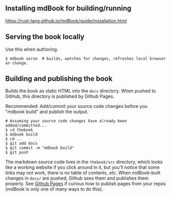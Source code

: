 ## Installing mdBook for building/running

https://rust-lang.github.io/mdBook/guide/installation.html

## Serving the book locally
Use this when authoring.
```
$ mdbook serve  # builds, watches for changes, refreshes local browser on change.
```

## Building and publishing the book
Builds the book as static HTML into the `docs` directory.  When pushed to GitHub, this directory is published by Github Pages.

Recommended: Add/commit your source code changes before you "mdbook build" and publish the output.

```
# Assuming your source code changes have already been added/committed...
$ cd thebook
$ mdbook build
$ cd ..
$ git add docs
$ git commit -m "mdbook build"
$ git push
```

The markdown source code lives in the `thebook/src` directory, which looks like a working website if you click around in it, but you'll notice that some links may not work, there is no table of contents, etc.  When mdBook-built changes in `docs/` are pushed, Github sees them and publishes them properly.  See [Github Pages](https://pages.github.com) if curious how to publish pages from your repos (mdBook is only one of many ways to do this).
